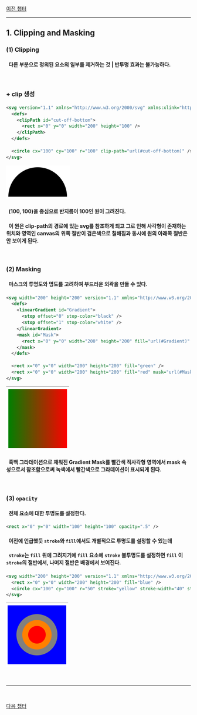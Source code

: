 [이전 챕터](./transform.md)

---

## __1. Clipping and Masking__
### __(1) Clipping__
#### &nbsp; 다른 부분으로 정의된 요소의 일부를 제거하는 것 | 반투명 효과는 불가능하다.

<br/>

### __+ clip 생성__
```svg
<svg version="1.1" xmlns="http://www.w3.org/2000/svg" xmlns:xlink="http://www.w3.org/1999/xlink">
  <defs>
    <clipPath id="cut-off-bottom">
      <rect x="0" y="0" width="200" height="100" />
    </clipPath>
  </defs>

  <circle cx="100" cy="100" r="100" clip-path="url(#cut-off-bottom)" />
</svg>
```
![clip][clip]

[clip]: ./img/clip.png "clip"
#### &nbsp; (100, 100)을 중심으로 반지름이 100인 원이 그려진다.
#### &nbsp; 이 원은 clip-path의 경로에 있는 svg를 참조하게 되고 그로 인해 사각형이 존재하는 위치와 영역인 canvas의 위쪽 절반이 검은색으로 칠해짐과 동시에 원의 아래쪽 절반은 안 보이게 된다.

<br/>

### __(2) Masking__
#### &nbsp; 마스크의 투명도와 명도를 고려하여 부드러운 외곽을 만들 수 있다.

```svg
<svg width="200" height="200" version="1.1" xmlns="http://www.w3.org/2000/svg" xmlns:xlink="http://www.w3.org/1999/xlink">
  <defs>
    <linearGradient id="Gradient">
      <stop offset="0" stop-color="black" />
      <stop offset="1" stop-color="white" />
    </linearGradient>
    <mask id="Mask">
      <rect x="0" y="0" width="200" height="200" fill="url(#Gradient)"  />
    </mask>
  </defs>

  <rect x="0" y="0" width="200" height="200" fill="green" />
  <rect x="0" y="0" width="200" height="200" fill="red" mask="url(#Mask)" />
</svg>
```
![masking][masking]

[masking]: ./img/masking.png "masking"
#### &nbsp; 흑백 그라데이션으로 채워진 Gradient Mask를 빨간색 직사각형 영역에서 mask 속성으로서 참조함으로써 녹색에서 빨간색으로 그라데이션이 표시되게 된다.

<br/>

### __(3) `opacity`__
#### &nbsp; 전체 요소에 대한 투명도를 설정한다.
```svg
<rect x="0" y="0" width="100" height="100" opacity=".5" />
```
#### &nbsp; 이전에 언급했듯 `stroke`와 `fill`에서도 개별적으로 투명도를 설정할 수 있는데
#### &nbsp; `stroke`는 `fill` 위에 그려지기에 `fill` 요소에 `stroke` 불투명도를 설정하면 `fill` 이 `stroke`의 절반에서, 나머지 절반은 배경에서 보여진다.
```svg
<svg width="200" height="200" version="1.1" xmlns="http://www.w3.org/2000/svg" xmlns:xlink="http://www.w3.org/1999/xlink">
  <rect x="0" y="0" width="200" height="200" fill="blue" />
  <circle cx="100" cy="100" r="50" stroke="yellow" stroke-width="40" stroke-opacity=".5" fill="red" />
</svg>
```
![opacity][opacity]

[opacity]: ./img/opacity.png "opacity"
<br/>

---

<br/>

[다음 챕터](./font.md)
